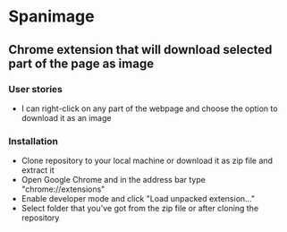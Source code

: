 Spanimage
===

Chrome extension that will download selected part of the page as image
---

### User stories
* I can right-click on any part of the webpage and choose the option to download it as an image

### Installation
* Clone repository to your local machine or download it as zip file and extract it
* Open Google Chrome and in the address bar type "chrome://extensions"
* Enable developer mode and click "Load unpacked extension..."
* Select folder that you've got from the zip file or after cloning the repository
